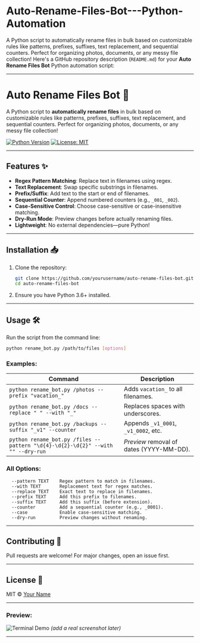 # Auto-Rename-Files-Bot---Python-Automation
A Python script to automatically rename files in bulk based on customizable rules like patterns, prefixes, suffixes, text replacement, and sequential counters. Perfect for organizing photos, documents, or any messy file collection!
Here's a GitHub repository description (`README.md`) for your **Auto Rename Files Bot** Python automation script:

---

# Auto Rename Files Bot 🚀

A Python script to **automatically rename files** in bulk based on customizable rules like patterns, prefixes, suffixes, text replacement, and sequential counters. Perfect for organizing photos, documents, or any messy file collection!

[![Python Version](https://img.shields.io/badge/python-3.6%2B-blue)](https://www.python.org/downloads/)
[![License: MIT](https://img.shields.io/badge/License-MIT-yellow.svg)](https://opensource.org/licenses/MIT)

---

## Features ✨

- **Regex Pattern Matching**: Replace text in filenames using regex.
- **Text Replacement**: Swap specific substrings in filenames.
- **Prefix/Suffix**: Add text to the start or end of filenames.
- **Sequential Counter**: Append numbered counters (e.g., `_001`, `_002`).
- **Case-Sensitive Control**: Choose case-sensitive or case-insensitive matching.
- **Dry-Run Mode**: Preview changes before actually renaming files.
- **Lightweight**: No external dependencies—pure Python!

---

## Installation 📥

1. Clone the repository:
   ```bash
   git clone https://github.com/yourusername/auto-rename-files-bot.git
   cd auto-rename-files-bot
   ```

2. Ensure you have Python 3.6+ installed.

---

## Usage 🛠️

Run the script from the command line:

```bash
python rename_bot.py /path/to/files [options]
```

### Examples:
| Command | Description |
|---------|-------------|
| `python rename_bot.py /photos --prefix "vacation_"` | Adds `vacation_` to all filenames. |
| `python rename_bot.py /docs --replace " " --with "_"` | Replaces spaces with underscores. |
| `python rename_bot.py /backups --suffix "_v1" --counter` | Appends `_v1_0001`, `_v1_0002`, etc. |
| `python rename_bot.py /files --pattern "\d{4}-\d{2}-\d{2}" --with "" --dry-run` | *Preview* removal of dates (YYYY-MM-DD). |

### All Options:
```
  --pattern TEXT    Regex pattern to match in filenames.
  --with TEXT       Replacement text for regex matches.
  --replace TEXT    Exact text to replace in filenames.
  --prefix TEXT     Add this prefix to filenames.
  --suffix TEXT     Add this suffix (before extension).
  --counter         Add a sequential counter (e.g., _0001).
  --case            Enable case-sensitive matching.
  --dry-run         Preview changes without renaming.
```

---

## Contributing 🤝

Pull requests are welcome! For major changes, open an issue first.

---

## License 📜

MIT © [Your Name](https://github.com/yourusername)

---

### Preview:
![Terminal Demo](https://i.imgur.com/placeholder.png) *(add a real screenshot later)*

---

